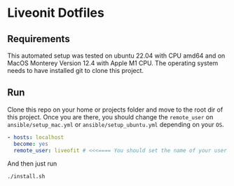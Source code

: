 # Liveonit Dotfiles
## Requirements

This automated setup was tested on ubuntu 22.04 with CPU amd64 and on MacOS Monterey Version 12.4 with Apple M1 CPU.
The operating system needs to have installed git to clone this project.


## Run

Clone this repo on your home or projects folder and move to the root dir of this project. Once you are there, you should change the `remote_user` on `ansible/setup_mac.yml` or `ansible/setup_ubuntu.yml` depending on your `OS`.
```yaml
- hosts: localhost
  become: yes
  remote_user: liveofit # <<<==== You should set the name of your user
```

And then just run

```bash
./install.sh
```
